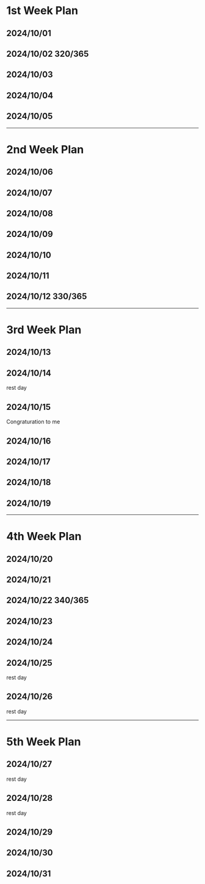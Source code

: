 # 1st Week Plan

## 2024/10/01

## 2024/10/02 320/365

## 2024/10/03

## 2024/10/04

## 2024/10/05

---

# 2nd Week Plan

## 2024/10/06

## 2024/10/07

## 2024/10/08

## 2024/10/09

## 2024/10/10

## 2024/10/11

## 2024/10/12 330/365

---

# 3rd Week Plan

## 2024/10/13

## 2024/10/14

rest day

## 2024/10/15

Congraturation to me

## 2024/10/16

## 2024/10/17

## 2024/10/18

## 2024/10/19


---

# 4th Week Plan

## 2024/10/20

## 2024/10/21

## 2024/10/22 340/365

## 2024/10/23

## 2024/10/24

## 2024/10/25

rest day

## 2024/10/26

rest day

---

# 5th Week Plan

## 2024/10/27

rest day

## 2024/10/28

rest day

## 2024/10/29

## 2024/10/30

## 2024/10/31
